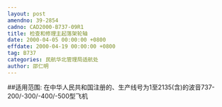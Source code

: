 ```yaml
---
layout: post
amendno: 39-2854
cadno: CAD2000-B737-09R1
title: 检查和修理主起落架轮轴
date: 2000-04-05 00:00:00 +0800
effdate: 2000-04-19 00:00:00 +0800
tag: B737
categories: 民航华北管理局适航处
author: 邵仁明
---
```


##适用范围:
在中华人民共和国注册的、生产线号为1至2135(含)的波音737-200/-300/-400/-500型飞机


